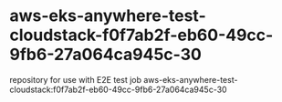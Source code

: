 # aws-eks-anywhere-test-cloudstack-f0f7ab2f-eb60-49cc-9fb6-27a064ca945c-30
repository for use with E2E test job aws-eks-anywhere-test-cloudstack:f0f7ab2f-eb60-49cc-9fb6-27a064ca945c-30
